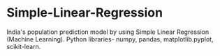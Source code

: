 # Simple-Linear-Regression
India's population prediction model by using Simple Linear Regression (Machine Learning). Python libraries- numpy, pandas, matplotlib.pyplot, scikit-learn.
